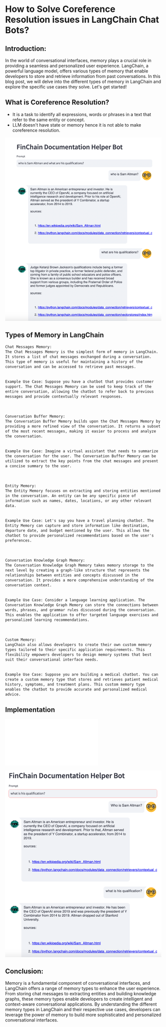 # How to Solve Coreference Resolution issues in LangChain Chat Bots? 






## Introduction:
In the world of conversational interfaces, memory plays a crucial role in providing a seamless and personalized user experience. LangChain, a powerful language model, offers various types of memory that enable developers to store and retrieve information from past conversations. In this blog post, we will delve into the different types of memory in LangChain and explore the specific use cases they solve. Let's get started!

## What is Coreference Resolution?
- It is a task to identify all expressions, words or phrases in a text that refer to the same entity or concept.
- LLM doesn't have state or memory hence it is not able to make coreference resolution.

![](images/before/img.png)

## Types of Memory in LangChain
```
Chat Messages Memory:
The Chat Messages Memory is the simplest form of memory in LangChain. It stores a list of chat messages exchanged during a conversation. This type of memory is useful for maintaining a history of the conversation and can be accessed to retrieve past messages.


Example Use Case: Suppose you have a chatbot that provides customer support. The Chat Messages Memory can be used to keep track of the entire conversation, allowing the chatbot to refer back to previous messages and provide contextually relevant responses.



Conversation Buffer Memory:
The Conversation Buffer Memory builds upon the Chat Messages Memory by providing a more refined view of the conversation. It returns a subset of the most recent messages, making it easier to process and analyze the conversation.


Example Use Case: Imagine a virtual assistant that needs to summarize the conversation for the user. The Conversation Buffer Memory can be utilized to extract the key points from the chat messages and present a concise summary to the user.



Entity Memory:
The Entity Memory focuses on extracting and storing entities mentioned in the conversation. An entity can be any specific piece of information such as names, dates, locations, or any other relevant data.


Example Use Case: Let's say you have a travel planning chatbot. The Entity Memory can capture and store information like destination, departure date, and budget mentioned by the user. This allows the chatbot to provide personalized recommendations based on the user's preferences.



Conversation Knowledge Graph Memory:
The Conversation Knowledge Graph Memory takes memory storage to the next level by creating a graph-like structure that represents the relationships between entities and concepts discussed in the conversation. It provides a more comprehensive understanding of the conversation context.


Example Use Case: Consider a language learning application. The Conversation Knowledge Graph Memory can store the connections between words, phrases, and grammar rules discussed during the conversation. This enables the application to offer targeted language exercises and personalized learning recommendations.



Custom Memory:
LangChain also allows developers to create their own custom memory types tailored to their specific application requirements. This flexibility empowers developers to design memory systems that best suit their conversational interface needs.


Example Use Case: Suppose you are building a medical chatbot. You can create a custom memory type that stores and retrieves patient medical history, symptoms, and treatment plans. This custom memory type enables the chatbot to provide accurate and personalized medical advice.
```
## Implementation
![](chat_assistance/core.py)


![](images/after/img.png)

## Conclusion:
Memory is a fundamental component of conversational interfaces, and LangChain offers a range of memory types to enhance the user experience. From storing chat messages to extracting entities and building knowledge graphs, these memory types enable developers to create intelligent and context-aware conversational applications. By understanding the different memory types in LangChain and their respective use cases, developers can leverage the power of memory to build more sophisticated and personalized conversational interfaces.


